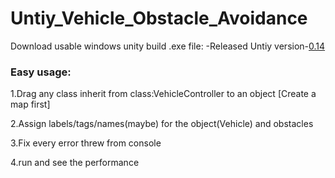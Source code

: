 # Untiy_Vehicle_Obstacle_Avoidance

Download usable windows unity build .exe file:
-Released Untiy version-[0.14](https://github.com/Lem-c/Untiy_Vehicle_Obstacle_Avoidance/releases/tag/v0.14)

### Easy usage:

1.Drag any class inherit from class:VehicleController to an object [Create a map first]

2.Assign labels/tags/names(maybe) for the object(Vehicle) and obstacles

3.Fix every error threw from console

4.run and see the performance
